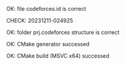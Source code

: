 OK: file codeforces.id is correct
CHECK: 20231211-024925
OK: folder prj.codeforces structure is correct
OK: CMake generator successed
OK: CMake build (MSVC x64) successed
